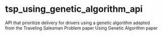 # tsp_using_genetic_algorithm_api
API that prioritize delivery for drivers using a genetic algorithm adapted from the Traveling Salesman Problem paper Using Genetic Algorithm paper
